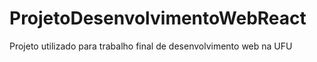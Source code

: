 # ProjetoDesenvolvimentoWebReact
 Projeto utilizado para trabalho final de desenvolvimento web na UFU

